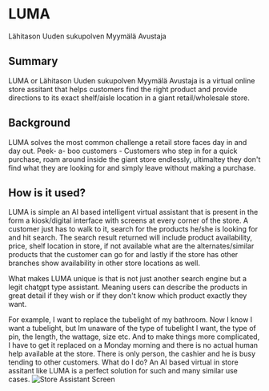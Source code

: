 # LUMA
Lähitason Uuden sukupolven Myymälä Avustaja

## Summary

LUMA or Lähitason Uuden sukupolven Myymälä Avustaja is a virtual online store assitant that helps customers find the right product and provide directions to its exact shelf/aisle location in a giant retail/wholesale store. 

## Background

LUMA solves the most common challenge a retail store faces day in and day out. Peek- a- boo customers - Customers who step in for a quick purchase, roam around inside the giant store endlessly, ultimaltey they don't find what they are looking for and simply leave without making a purchase. 


## How is it used?

LUMA is simple an AI based intelligent virtual assistant that is present in the form a kiosk/digital interface with screens at every corner of the store. A customer just has to walk to it, search for the products he/she is looking for and hit search.  The search result returned will include product availability, price, shelf location in store, if not available what are the alternates/similar products that the customer can go for and lastly if the store has other branches show availability in other store locations as well.

What makes LUMA unique is that is not just another search engine but a legit chatgpt type assistant. Meaning users can describe the products in great detail if they wish or if they don't know which product exactly they want. 

For example, I want to replace the tubelight of my bathroom. Now I know I want a tubelight, but Im unaware of the type of tubelight I want, the type of pin, the length, the wattage, size etc. And to make things more complicated, I have to get it replaced on a Monday morning and there is no actual human help available at the store. There is only person, the cashier and he is busy tending to other customers. What do I do? An AI based virtual in store assitant like LUMA is a perfect solution for such and many similar use cases.
![Store Assistant Screen](images/luma1.png)
